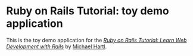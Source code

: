 # Ruby on Rails Tutorial: toy demo application

This is the toy demo application for the
[*Ruby on Rails Tutorial:
Learn Web Development with Rails*](http://www.railstutorial.org/)
by [Michael Hartl](http://www.michaelhartl.com/).